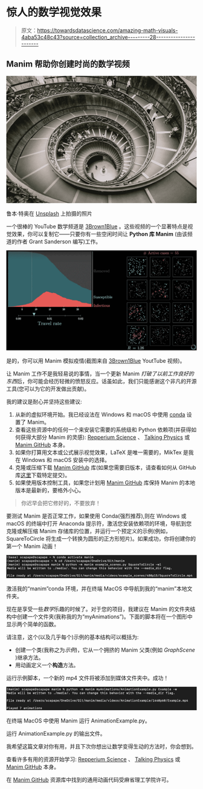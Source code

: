# 惊人的数学视觉效果

> 原文：<https://towardsdatascience.com/amazing-math-visuals-4aba53c48c43?source=collection_archive---------28----------------------->

## Manim 帮助你创建时尚的数学视频

![](img/a3c402af56207d5404b55485d28c2007.png)

鲁本·特奥在 [Unsplash](https://unsplash.com?utm_source=medium&utm_medium=referral) 上拍摄的照片

一个很棒的 YouTube 数学频道是 [3Brown1Blue](https://www.youtube.com/c/3blue1brown) 。这些视频的一个显著特点是视觉效果，你可以复制它——只要你有一些空闲时间让 **Python 库 Manim** (由该频道的作者 Grant Sanderson 编写)工作。

![](img/cc31640f1219979c02d603f0a340f276.png)

是的，你可以用 Manim 模拟疫情(截图来自 [3Brown1Blue](https://www.youtube.com/c/3blue1brown) YoutTube 视频)。

让 Manim 工作不是我轻易说的事情，当一个更新 Manim *打破了以前工作良好的东西*后，你可能会经历轻微的愤怒反应。话虽如此，我们只能感谢这个非凡的开源工具(您可以为它的开发做出贡献)。

我的建议是耐心并坚持这些建议:

1.  从新的虚拟环境开始。我已经设法在 Windows 和 macOS 中使用 [conda](https://docs.conda.io/projects/conda/en/latest/user-guide/install/) 设置了 Manim。
2.  查看这些资源中的任何一个来安装它需要的系统级和 Python 依赖项(并获得如何获得大部分 Manim 的灵感): [Repperium Science](https://repperiumsci.blogspot.com/2019/12/my-adventures-with-manim-part_22.html) 、 [Talking Physics](https://talkingphysics.wordpress.com/2019/01/08/getting-started-animating-with-manim-and-python-3-7/) 或 [Manim GitHub](https://github.com/3b1b/manim) 本身。
3.  如果你打算用文本或公式展示视觉效果，LaTeX 是唯一需要的，MikTex 是我在 Windows 和 macOS 安装中的选择。
4.  克隆或压缩下载 [Manim GitHub](https://github.com/3b1b/manim) 库(如果您需要旧版本，请查看如何从 GitHub 库[这里](https://coderwall.com/p/xyuoza/git-cloning-specific-commits)下载特定提交)。
5.  如果使用版本控制工具，如果您计划用 [Manim GitHub](https://github.com/3b1b/manim) 库保持 Manim 的本地版本是最新的，要格外小心。

> 你迟早会把它修好的，不要放弃！

要测试 Manim 是否正常工作，如果使用 Conda(强烈推荐),则在 Windows 或 macOS 的终端中打开 Anaconda 提示符，激活您安装依赖项的环境，导航到您克隆或解压缩 Manim 存储库的位置，并运行一个预定义的示例(例如，SquareToCircle 将生成一个转换为圆形的正方形短片)。如果成功，你将创建你的第一个 Manim 动画！

![](img/37bda9b1edf4e458fe92effa548cd38f.png)

激活我的“manim”conda 环境，并在终端 MacOS 中导航到我的“manim”本地文件夹。

现在是享受一些*数学*乐趣的时候了。对于您的项目，我建议在 Manim 的文件夹结构中创建一个文件夹(我称我的为“myAnimations”)。下面的脚本将在一个图形中显示两个简单的函数。

请注意，这个(以及几乎每个)示例的基本结构可以概括为:

*   创建一个类(我称之为*示例*)，它从一个拥挤的 Manim 父类(例如 *GraphScene* )继承方法。
*   用动画定义一个**构造**方法。

运行示例脚本，一个新的 mp4 文件将被添加到媒体文件夹中。成功！

![](img/ac8353b553432a1d255f29b1bccafb60.png)

在终端 MacOS 中使用 Manim 运行 AnimationExample.py。

运行 AnimationExample.py 的输出文件。

我希望这篇文章对你有用，并且下次你想出让数学变得生动的方法时，你会想到。

查看许多有用的资源开始学习: [Repperium Science](https://repperiumsci.blogspot.com/2019/12/my-adventures-with-manim-part_22.html) 、 [Talking Physics](https://talkingphysics.wordpress.com/2019/01/08/getting-started-animating-with-manim-and-python-3-7/) 或 [Manim GitHub](https://github.com/3b1b/manim) 本身。

在 [Manim GitHub](https://github.com/3b1b/manim) 资源库中找到的通用动画代码受麻省理工学院许可。